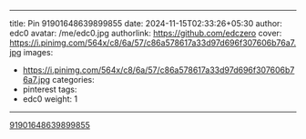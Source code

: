 
---
title: Pin 91901648639899855
date: 2024-11-15T02:33:26+05:30
author: edc0
avatar: /me/edc0.jpg
authorlink: https://github.com/edczero
cover: https://i.pinimg.com/564x/c8/6a/57/c86a578617a33d97d696f307606b76a7.jpg
images:
   - https://i.pinimg.com/564x/c8/6a/57/c86a578617a33d97d696f307606b76a7.jpg
categories:
  - pinterest
tags:
  - edc0
weight: 1
---

<!--more-->

[91901648639899855](https://in.pinterest.com/pin/91901648639899855/)

	